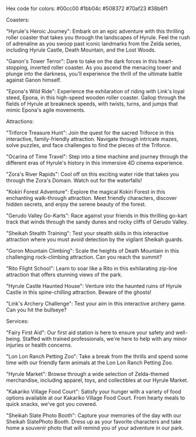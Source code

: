 Hex code for colors:
#00cc00
#1bb04c
#508372
#70af23
#38b6f1

Coasters:

"Hyrule's Heroic Journey": Embark on an epic adventure with this thrilling roller coaster that takes you through the landscapes of Hyrule. Feel the rush of adrenaline as you swoop past iconic landmarks from the Zelda series, including Hyrule Castle, Death Mountain, and the Lost Woods.

"Ganon's Tower Terror": Dare to take on the dark forces in this heart-stopping, inverted roller coaster. As you ascend the menacing tower and plunge into the darkness, you'll experience the thrill of the ultimate battle against Ganon himself.

"Epona's Wild Ride": Experience the exhilaration of riding with Link's loyal steed, Epona, in this high-speed wooden roller coaster. Gallop through the fields of Hyrule at breakneck speeds, with twists, turns, and jumps that mimic Epona's agile movements.

Attractions:

"Triforce Treasure Hunt": Join the quest for the sacred Triforce in this interactive, family-friendly attraction. Navigate through intricate mazes, solve puzzles, and face challenges to find the pieces of the Triforce.

"Ocarina of Time Travel": Step into a time machine and journey through the different eras of Hyrule's history in this immersive 4D cinema experience.

"Zora's River Rapids": Cool off on this exciting water ride that takes you through the Zora's Domain. Watch out for the waterfalls!

"Kokiri Forest Adventure": Explore the magical Kokiri Forest in this enchanting walk-through attraction. Meet friendly characters, discover hidden secrets, and enjoy the serene beauty of the forest.

"Gerudo Valley Go-Karts": Race against your friends in this thrilling go-kart track that winds through the sandy dunes and rocky cliffs of Gerudo Valley.

"Sheikah Stealth Training": Test your stealth skills in this interactive attraction where you must avoid detection by the vigilant Sheikah guards.

"Goron Mountain Climbing": Scale the heights of Death Mountain in this challenging rock-climbing attraction. Can you reach the summit?

"Rito Flight School": Learn to soar like a Rito in this exhilarating zip-line attraction that offers stunning views of the park.

"Hyrule Castle Haunted House": Venture into the haunted ruins of Hyrule Castle in this spine-chilling attraction. Beware of the ghosts!

"Link's Archery Challenge": Test your aim in this interactive archery game. Can you hit the bullseye?

Services:

"Fairy First Aid": Our first aid station is here to ensure your safety and well-being. Staffed with trained professionals, we're here to help with any minor injuries or health concerns.

"Lon Lon Ranch Petting Zoo": Take a break from the thrills and spend some time with our friendly farm animals at the Lon Lon Ranch Petting Zoo.

"Hyrule Market": Browse through a wide selection of Zelda-themed merchandise, including apparel, toys, and collectibles at our Hyrule Market.

"Kakariko Village Food Court": Satisfy your hunger with a variety of food options available at our Kakariko Village Food Court. From hearty meals to quick snacks, we've got you covered.

"Sheikah Slate Photo Booth": Capture your memories of the day with our Sheikah SlatePhoto Booth. Dress up as your favorite characters and take home a souvenir photo that will remind you of your adventure in our park.
